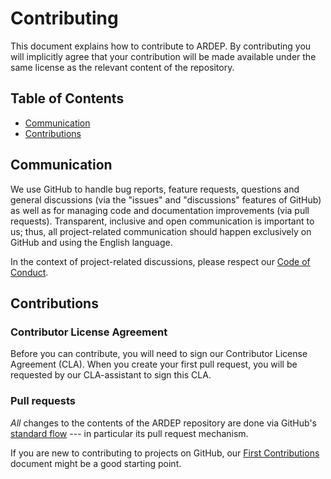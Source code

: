 <!-- SPDX-License-Identifier: Apache-2.0 -->
# Contributing

This document explains how to contribute to ARDEP. By contributing
you will implicitly agree that your contribution will be made
available under the same license as the relevant content of the
repository.

## Table of Contents

* [Communication](#communication)
* [Contributions](#contributions)

## Communication

We use GitHub to handle bug reports, feature requests, questions and
general discussions (via the "issues" and "discussions" features of
GitHub) as well as for managing code and documentation improvements
(via pull requests). Transparent, inclusive and open communication is
important to us; thus, all project-related communication should happen
exclusively on GitHub and using the English language.

In the context of project-related discussions, please respect our
[Code of Conduct](https://github.com/mercedes-benz/foss/blob/master/CODE_OF_CONDUCT.md).

## Contributions

### Contributor License Agreement

Before you can contribute, you will need to sign our Contributor
License Agreement (CLA). When you create your first pull request, you
will be requested by our CLA-assistant to sign this CLA.

### Pull requests

*All* changes to the contents of the ARDEP repository are done via
GitHub's [standard flow](https://guides.github.com/introduction/flow/)
--- in particular its pull request mechanism.

If you are new to contributing to projects on GitHub, our
[First Contributions](https://github.com/firstcontributions/first-contributions)
document might be a good starting point.
